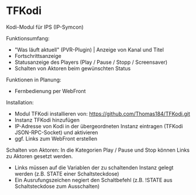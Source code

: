 # TFKodi

Kodi-Modul für IPS (IP-Symcon)

Funktionsumfang:
- "Was läuft aktuell" (PVR-Plugin) | Anzeige von Kanal und Titel
- Fortschrittsanzeige
- Statusanzeige des Players (Play / Pause / Stopp / Screensaver)
- Schalten von Aktoren beim gewünschten Status

Funktionen in Planung:
- Fernbedienung per WebFront


Installation:
- Modul TFKodi installieren von: https://github.com/Thomas184/TFKodi.git
- Instanz TFKodi hinzufügen
- IP-Adresse von Kodi in der übergeordneten Instanz eintragen (TFKodi JSON-RPC-Socket) und aktivieren
- ggf. Links zum WebFront erstellen

Schalten von Aktoren:
In die Kategorien Play / Pause und Stop können Links zu Aktoren gesetzt werden.
- Links müssen auf die Variablen der zu schaltenden  Instanz gelegt werden (z.B. STATE einer Schaltsteckdose)
- Ein Ausrufungszeichen negiert den Schaltbefehl (z.B. !STATE aus Schaltsteckdose zum Ausschalten)
